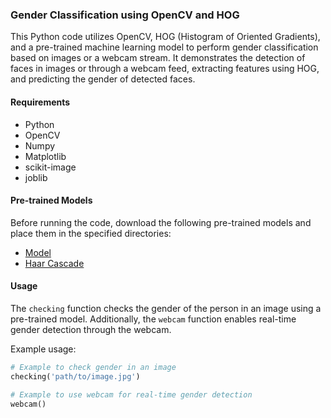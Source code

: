 ### Gender Classification using OpenCV and HOG

This Python code utilizes OpenCV, HOG (Histogram of Oriented Gradients), and a pre-trained machine learning model to perform gender classification based on images or a webcam stream. It demonstrates the detection of faces in images or through a webcam feed, extracting features using HOG, and predicting the gender of detected faces.

#### Requirements
- Python
- OpenCV
- Numpy
- Matplotlib
- scikit-image
- joblib

#### Pre-trained Models
Before running the code, download the following pre-trained models and place them in the specified directories:
- [Model](/gender-classification-dataset/Model/model2.sav)
- [Haar Cascade](/gender-classification-dataset/haarcascade_frontalface_default.xml)

#### Usage
The `checking` function checks the gender of the person in an image using a pre-trained model. Additionally, the `webcam` function enables real-time gender detection through the webcam.

Example usage:
```python
# Example to check gender in an image
checking('path/to/image.jpg')

# Example to use webcam for real-time gender detection
webcam()
